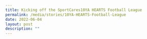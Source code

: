 ```yaml
---
title: Kicking off the SportCares10YA HEARTS Football League
permalink: /media/stories/10YA-HEARTS-Football-League
date: 2022-06-04
layout: post
description: ""
---
```

